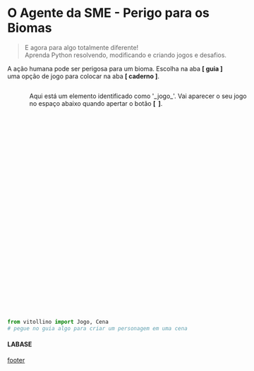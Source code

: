 <!---
Open Source program Pynoplia - Copyright © 2024  Carlo Oliveira** <carlo@nce.ufrj.br>,
PDX-License-Identifier:** `GNU General Public License v3.0 or later <http://is.gd/3Udt>`_.
-->
# O Agente da SME - Perigo para os Biomas
> E agora para algo totalmente diferente! <br>
> Aprenda Python resolvendo, modificando e criando jogos e desafios. <br>

A ação humana pode ser perigosa para um bioma.
Escolha na aba **[   guia   ]** uma opção de jogo para colocar na aba **[   caderno   ]**.

<img src onerror="__did_got__('../../_prog/snct_ca.py')"></img>
<div id="_jogo_" style="position:relative; left:50px; min-height: 500px">
Aqui está um elemento identificado como '_jogo_'. 
Vai aparecer o seu jogo no espaço abaixo quando apertar o botão <b>[&nbsp;<i class="fa-solid fa-play"></i>&nbsp;]</b>.

</div>
<img id="caderno_per" src onerror="__widget__(this.id)"></img>


```python
from vitollino import Jogo, Cena
# pegue no guia algo para criar um personagem em uma cena
```

#### LABASE
[footer](footer.md ':include')